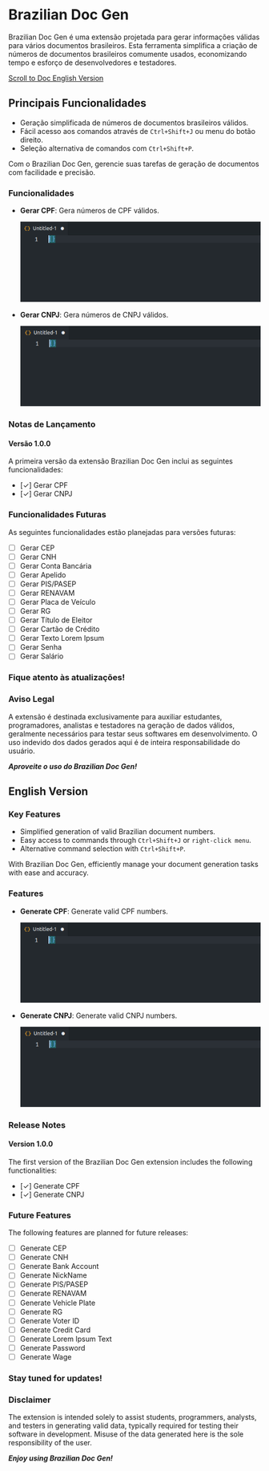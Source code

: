 # Brazilian Doc Gen

Brazilian Doc Gen é uma extensão projetada para gerar informações válidas para vários documentos brasileiros. Esta ferramenta simplifica a criação de números de documentos brasileiros comumente usados, economizando tempo e esforço de desenvolvedores e testadores.

[Scroll to Doc English Version](#english-version)

## Principais Funcionalidades

- Geração simplificada de números de documentos brasileiros válidos.
- Fácil acesso aos comandos através de `Ctrl+Shift+J` ou menu do botão direito.
- Seleção alternativa de comandos com `Ctrl+Shift+P`.

Com o Brazilian Doc Gen, gerencie suas tarefas de geração de documentos com facilidade e precisão.

### Funcionalidades

- **Gerar CPF**: Gera números de CPF válidos.

  ![Gerar CPF](images/generate-cpf.gif)
- **Gerar CNPJ**: Gera números de CNPJ válidos.

  ![Gerar CNPJ](images/generate-cnpj.gif)

### Notas de Lançamento

#### Versão 1.0.0

A primeira versão da extensão Brazilian Doc Gen inclui as seguintes funcionalidades:

- [✓] Gerar CPF
- [✓] Gerar CNPJ

### Funcionalidades Futuras

As seguintes funcionalidades estão planejadas para versões futuras:

- [ ] Gerar CEP
- [ ] Gerar CNH
- [ ] Gerar Conta Bancária
- [ ] Gerar Apelido
- [ ] Gerar PIS/PASEP
- [ ] Gerar RENAVAM
- [ ] Gerar Placa de Veículo
- [ ] Gerar RG
- [ ] Gerar Título de Eleitor
- [ ] Gerar Cartão de Crédito
- [ ] Gerar Texto Lorem Ipsum
- [ ] Gerar Senha
- [ ] Gerar Salário

### Fique atento às atualizações!

### Aviso Legal

A extensão é destinada exclusivamente para auxiliar estudantes, programadores, analistas e testadores na geração de dados válidos, geralmente necessários para testar seus softwares em desenvolvimento. O uso indevido dos dados gerados aqui é de inteira responsabilidade do usuário.

***Aproveite o uso do Brazilian Doc Gen!***

## English Version

### Key Features

- Simplified generation of valid Brazilian document numbers.
- Easy access to commands through `Ctrl+Shift+J` or `right-click menu`.
- Alternative command selection with `Ctrl+Shift+P`.

With Brazilian Doc Gen, efficiently manage your document generation tasks with ease and accuracy.

### Features

- **Generate CPF**: Generate valid CPF numbers.

  ![Generate CPF](images/generate-cpf.gif)
- **Generate CNPJ**: Generate valid CNPJ numbers.

  ![Generate CNPJ](images/generate-cnpj.gif)

### Release Notes

#### Version 1.0.0

The first version of the Brazilian Doc Gen extension includes the following functionalities:

- [✓] Generate CPF
- [✓] Generate CNPJ

### Future Features

The following features are planned for future releases:

- [ ] Generate CEP
- [ ] Generate CNH
- [ ] Generate Bank Account
- [ ] Generate NickName
- [ ] Generate PIS/PASEP
- [ ] Generate RENAVAM
- [ ] Generate Vehicle Plate
- [ ] Generate RG
- [ ] Generate Voter ID
- [ ] Generate Credit Card
- [ ] Generate Lorem Ipsum Text
- [ ] Generate Password
- [ ] Generate Wage

### Stay tuned for updates!

### Disclaimer

The extension is intended solely to assist students, programmers, analysts, and testers in generating valid data, typically required for testing their software in development. Misuse of the data generated here is the sole responsibility of the user.

***Enjoy using Brazilian Doc Gen!***
